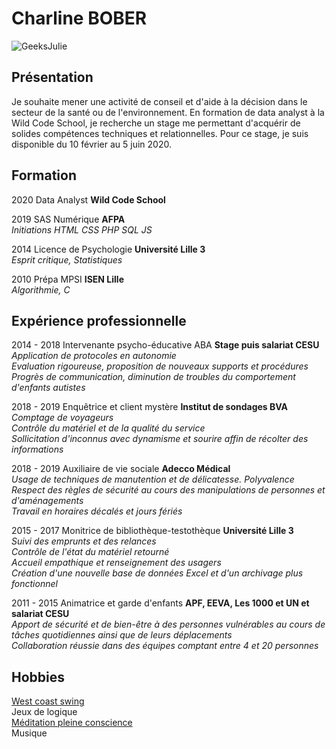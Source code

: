 # Charline BOBER  

![GeeksJulie](https://user-images.githubusercontent.com/52820497/64737636-ad385a80-d4ed-11e9-9154-8c781ec2c64b.jpg)

## Présentation  

Je souhaite mener une activité de conseil et d'aide à la décision dans le secteur de la santé ou de l'environnement. En formation de data analyst à la Wild Code School, je recherche un stage me permettant d'acquérir de solides compétences techniques et relationnelles. Pour ce stage, je suis disponible du 10 février au 5 juin 2020.

## Formation  

2020 Data Analyst **Wild Code School**  

2019 SAS Numérique **AFPA**  
_Initiations HTML CSS PHP SQL JS_ 

2014 Licence de Psychologie **Université Lille 3**  
_Esprit critique, Statistiques_  

2010 Prépa MPSI **ISEN Lille**  
_Algorithmie, C_  

## Expérience professionnelle  

2014 - 2018 Intervenante psycho-éducative ABA **Stage puis salariat CESU**  
_Application de protocoles en autonomie  
Evaluation rigoureuse, proposition de nouveaux supports et procédures  
Progrès de communication, diminution de troubles du comportement d'enfants autistes_  

2018 - 2019 Enquêtrice et client mystère **Institut de sondages BVA**  
_Comptage de voyageurs  
Contrôle du matériel et de la qualité du service  
Sollicitation d'inconnus avec dynamisme et sourire affin de récolter des informations_  

2018 - 2019 Auxiliaire de vie sociale **Adecco Médical**  
_Usage de techniques de manutention et de délicatesse. Polyvalence  
Respect des règles de sécurité au cours des manipulations de personnes et d'aménagements  
Travail en horaires décalés et jours fériés_  

2015 - 2017 Monitrice de bibliothèque-testothèque **Université Lille 3**  
_Suivi des emprunts et des relances  
Contrôle de l'état du matériel retourné  
Accueil empathique et renseignement des usagers  
Création d'une nouvelle base de données Excel et d'un archivage plus fonctionnel_  

2011 - 2015 Animatrice et garde d'enfants **APF, EEVA, Les 1000 et UN et salariat CESU**  
_Apport de sécurité et de bien-être à des personnes vulnérables au cours de tâches quotidiennes ainsi que de leurs déplacements  
Collaboration réussie dans des équipes comptant entre 4 et 20 personnes_  

## Hobbies  

[West coast swing](https://www.youtube.com/watch?v=v4fRV0aG3lc&fbclid=IwAR1hHpirw6F6kiWyzdRVWYgGKNPtTVl_wZgtUbmKLeYJJjzXknRMAIqKQuE)  
Jeux de logique  
[Méditation pleine conscience](https://christopheandre.com/meditation_CerveauPsycho_2010.pdf)  
Musique
